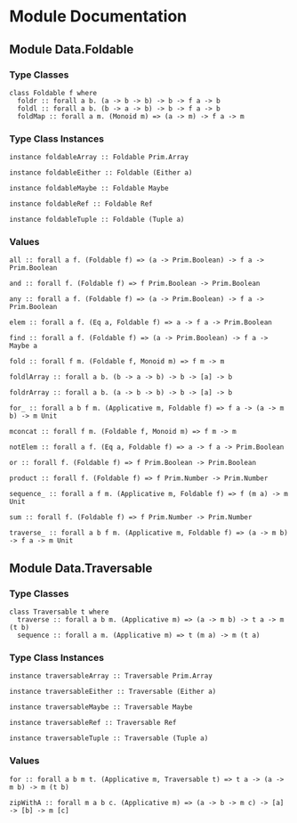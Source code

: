 # Module Documentation

## Module Data.Foldable

### Type Classes

    class Foldable f where
      foldr :: forall a b. (a -> b -> b) -> b -> f a -> b
      foldl :: forall a b. (b -> a -> b) -> b -> f a -> b
      foldMap :: forall a m. (Monoid m) => (a -> m) -> f a -> m


### Type Class Instances

    instance foldableArray :: Foldable Prim.Array

    instance foldableEither :: Foldable (Either a)

    instance foldableMaybe :: Foldable Maybe

    instance foldableRef :: Foldable Ref

    instance foldableTuple :: Foldable (Tuple a)


### Values

    all :: forall a f. (Foldable f) => (a -> Prim.Boolean) -> f a -> Prim.Boolean

    and :: forall f. (Foldable f) => f Prim.Boolean -> Prim.Boolean

    any :: forall a f. (Foldable f) => (a -> Prim.Boolean) -> f a -> Prim.Boolean

    elem :: forall a f. (Eq a, Foldable f) => a -> f a -> Prim.Boolean

    find :: forall a f. (Foldable f) => (a -> Prim.Boolean) -> f a -> Maybe a

    fold :: forall f m. (Foldable f, Monoid m) => f m -> m

    foldlArray :: forall a b. (b -> a -> b) -> b -> [a] -> b

    foldrArray :: forall a b. (a -> b -> b) -> b -> [a] -> b

    for_ :: forall a b f m. (Applicative m, Foldable f) => f a -> (a -> m b) -> m Unit

    mconcat :: forall f m. (Foldable f, Monoid m) => f m -> m

    notElem :: forall a f. (Eq a, Foldable f) => a -> f a -> Prim.Boolean

    or :: forall f. (Foldable f) => f Prim.Boolean -> Prim.Boolean

    product :: forall f. (Foldable f) => f Prim.Number -> Prim.Number

    sequence_ :: forall a f m. (Applicative m, Foldable f) => f (m a) -> m Unit

    sum :: forall f. (Foldable f) => f Prim.Number -> Prim.Number

    traverse_ :: forall a b f m. (Applicative m, Foldable f) => (a -> m b) -> f a -> m Unit


## Module Data.Traversable

### Type Classes

    class Traversable t where
      traverse :: forall a b m. (Applicative m) => (a -> m b) -> t a -> m (t b)
      sequence :: forall a m. (Applicative m) => t (m a) -> m (t a)


### Type Class Instances

    instance traversableArray :: Traversable Prim.Array

    instance traversableEither :: Traversable (Either a)

    instance traversableMaybe :: Traversable Maybe

    instance traversableRef :: Traversable Ref

    instance traversableTuple :: Traversable (Tuple a)


### Values

    for :: forall a b m t. (Applicative m, Traversable t) => t a -> (a -> m b) -> m (t b)

    zipWithA :: forall m a b c. (Applicative m) => (a -> b -> m c) -> [a] -> [b] -> m [c]